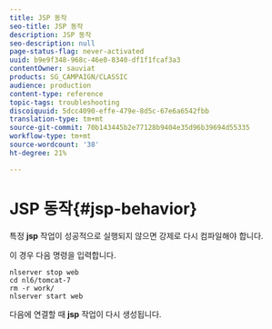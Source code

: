 ```yaml
---
title: JSP 동작
seo-title: JSP 동작
description: JSP 동작
seo-description: null
page-status-flag: never-activated
uuid: b9e9f348-968c-46e0-8340-df1f1fcaf3a3
contentOwner: sauviat
products: SG_CAMPAIGN/CLASSIC
audience: production
content-type: reference
topic-tags: troubleshooting
discoiquuid: 5dcc4090-effe-479e-8d5c-67e6a6542fbb
translation-type: tm+mt
source-git-commit: 70b143445b2e77128b9404e35d96b39694d55335
workflow-type: tm+mt
source-wordcount: '38'
ht-degree: 21%

---
```



# JSP 동작{#jsp-behavior}

특정 **jsp** 작업이 성공적으로 실행되지 않으면 강제로 다시 컴파일해야 합니다.

이 경우 다음 명령을 입력합니다.

```
nlserver stop web
cd nl6/tomcat-7
rm -r work/
nlserver start web
```

다음에 연결할 때 **jsp** 작업이 다시 생성됩니다.
